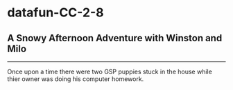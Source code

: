 # datafun-CC-2-8

## A Snowy Afternoon Adventure with Winston and Milo
___________________________________________________________________
Once upon a time there were two GSP puppies stuck in the house while thier owner was doing his computer homework.
